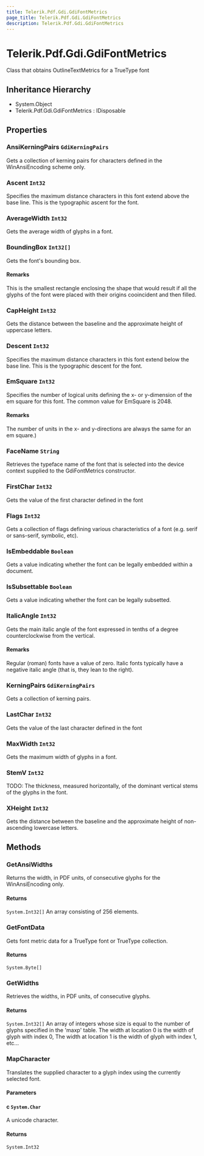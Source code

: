```yaml
---
title: Telerik.Pdf.Gdi.GdiFontMetrics
page_title: Telerik.Pdf.Gdi.GdiFontMetrics
description: Telerik.Pdf.Gdi.GdiFontMetrics
---
```


# Telerik.Pdf.Gdi.GdiFontMetrics

Class that obtains OutlineTextMetrics for a TrueType font

## Inheritance Hierarchy

* System.Object
* Telerik.Pdf.Gdi.GdiFontMetrics : IDisposable

## Properties

###  AnsiKerningPairs `GdiKerningPairs`

Gets a collection of kerning pairs for characters defined in
                the WinAnsiEncoding scheme only.

###  Ascent `Int32`

Specifies the maximum distance characters in this font extend
                above the base line. This is the typographic ascent for the font.

###  AverageWidth `Int32`

Gets the average width of glyphs in a font.

###  BoundingBox `Int32[]`

Gets the font's bounding box.

#### Remarks
This is the smallest rectangle enclosing the shape that would
                result if all the glyphs of the font were placed with their
                origins cooincident and then filled.

###  CapHeight `Int32`

Gets the distance between the baseline and the approximate
                height of uppercase letters.

###  Descent `Int32`

Specifies the maximum distance characters in this font extend
                below the base line. This is the typographic descent for the font.

###  EmSquare `Int32`

Specifies the number of logical units defining the x- or y-dimension
                of the em square for this font.  The common value for EmSquare is 2048.

#### Remarks
The number of units in the x- and y-directions are always the same
                for an em square.)

###  FaceName `String`

Retrieves the typeface name of the font that is selected into the
                device context supplied to the GdiFontMetrics constructor.

###  FirstChar `Int32`

Gets the value of the first character defined in the font

###  Flags `Int32`

Gets a collection of flags defining various characteristics of
                a font (e.g. serif or sans-serif, symbolic, etc).

###  IsEmbeddable `Boolean`

Gets a value indicating whether the font can be legally embedded
                within a document.

###  IsSubsettable `Boolean`

Gets a value indicating whether the font can be legally subsetted.

###  ItalicAngle `Int32`

Gets the main italic angle of the font expressed in tenths of
                a degree counterclockwise from the vertical.

#### Remarks
Regular (roman) fonts have a value of zero. Italic fonts typically
                have a negative italic angle (that is, they lean to the right).

###  KerningPairs `GdiKerningPairs`

Gets a collection of kerning pairs.

###  LastChar `Int32`

Gets the value of the last character defined in the font

###  MaxWidth `Int32`

Gets the maximum width of glyphs in a font.

###  StemV `Int32`

TODO: The thickness, measured horizontally, of the dominant vertical
                stems of the glyphs in the font.

###  XHeight `Int32`

Gets the distance between the baseline and the approximate
                height of non-ascending lowercase letters.

## Methods

###  GetAnsiWidths

Returns the width, in PDF units, of consecutive glyphs for the
                WinAnsiEncoding only.

#### Returns

`System.Int32[]` An array consisting of 256 elements.

###  GetFontData

Gets font metric data for a TrueType font or TrueType collection.

#### Returns

`System.Byte[]` 

###  GetWidths

Retrieves the widths, in PDF units, of consecutive glyphs.

#### Returns

`System.Int32[]` An array of integers whose size is equal to the number of glyphs
                specified in the 'maxp' table.
                The width at location 0 is the width of glyph with index 0,
                The width at location 1 is the width of glyph with index 1,
                etc...

###  MapCharacter

Translates the supplied character to a glyph index using the
                currently selected font.

#### Parameters

#### c `System.Char`

A unicode character.

#### Returns

`System.Int32` 

